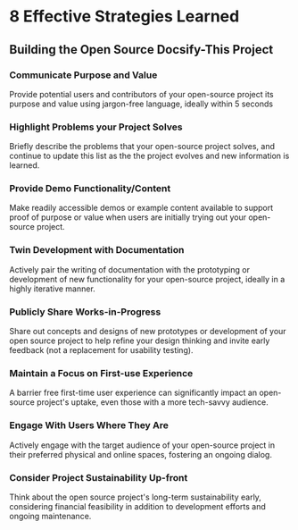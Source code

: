# 8 Effective Strategies Learned
## Building the Open Source Docsify-This Project

### Communicate Purpose and Value
Provide potential users and contributors of your open-source project its purpose and value using jargon-free language, ideally within 5 seconds

### Highlight Problems your Project Solves
Briefly describe the problems that your open-source project solves, and continue to update this list as the the project evolves and new information is learned.

### Provide Demo Functionality/Content
Make readily accessible demos or example content available to support proof of purpose or value when users are initially trying out your open-source project.

### Twin Development with Documentation
Actively pair the writing of documentation with the prototyping or development of new functionality for your open-source project, ideally in a highly iterative manner.

### Publicly Share Works-in-Progress
Share out concepts and designs of new prototypes or development of your open source project to help refine your design thinking and invite early feedback (not a replacement for usability testing).

### Maintain a Focus on First-use Experience
A barrier free first-time user experience can significantly impact an open-source project's uptake, even those with a more tech-savvy audience.

### Engage With Users Where They Are
Actively engage with the target audience of your open-source project in their preferred physical and online spaces, fostering an ongoing dialog.

### Consider Project Sustainability Up-front
Think about the open source project's long-term sustainability early, considering financial feasibility in addition to development efforts and ongoing maintenance.
